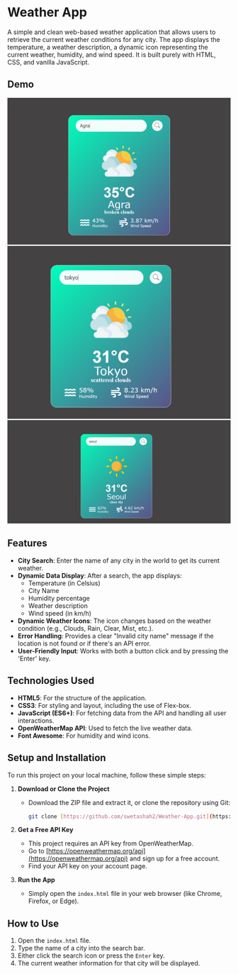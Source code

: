 # Weather App

A simple and clean web-based weather application that allows users to retrieve the current weather conditions for any city. The app displays the temperature, a weather description, a dynamic icon representing the current weather, humidity, and wind speed. It is built purely with HTML, CSS, and vanilla JavaScript.

## Demo

![City Agra](./images/ss1.png)
![City Tokyo](./images/ss2.png)
![City Seoul](./images/ss3.png)

## Features

- **City Search**: Enter the name of any city in the world to get its current weather.
- **Dynamic Data Display**: After a search, the app displays:
  - Temperature (in Celsius)
  - City Name
  - Humidity percentage
  - Weather description
  - Wind speed (in km/h)
- **Dynamic Weather Icons**: The icon changes based on the weather condition (e.g., Clouds, Rain, Clear, Mist, etc.).
- **Error Handling**: Provides a clear "Invalid city name" message if the location is not found or if there's an API error.
- **User-Friendly Input**: Works with both a button click and by pressing the 'Enter' key.

## Technologies Used

- **HTML5**: For the structure of the application.
- **CSS3**: For styling and layout, including the use of Flex-box.
- **JavaScript (ES6+)**: For fetching data from the API and handling all user interactions.
- **OpenWeatherMap API**: Used to fetch the live weather data.
- **Font Awesome**: For humidity and wind icons.

## Setup and Installation

To run this project on your local machine, follow these simple steps:

1.  **Download or Clone the Project**

    - Download the ZIP file and extract it, or clone the repository using Git:
      ```bash
      git clone [https://github.com/swetashah2/Weather-App.git](https://github.com/swetashah2/Weather-App.git)
      ```

2.  **Get a Free API Key**

    - This project requires an API key from OpenWeatherMap.
    - Go to [https://openweathermap.org/api](https://openweathermap.org/api) and sign up for a free account.
    - Find your API key on your account page.

3.  **Run the App**
    - Simply open the `index.html` file in your web browser (like Chrome, Firefox, or Edge).

## How to Use

1.  Open the `index.html` file.
2.  Type the name of a city into the search bar.
3.  Either click the search icon or press the `Enter` key.
4.  The current weather information for that city will be displayed.
